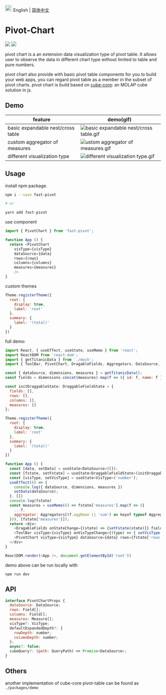 <img src="https://ch-resources.oss-cn-shanghai.aliyuncs.com/images/lang-icons/icon128px.png" width="22px" /> English | [简体中文](./README.zh-CN.md)

# Pivot-Chart
![](https://img.shields.io/npm/v/pivot-chart)
![](https://img.shields.io/github/license/ObservedObserver/pivot-chart)

pivot chart is a an extension data visualization type of pivot table. It allows user to observe the data in different chart type without limited to table and pure numbers.

pivot chart also provide with basic pivot table components for you to build your web apps, you can regard pivot table as a member in the subset of pivot charts. pivot chart is build based on [cube-core](https://github.com/ObservedObserver/cube-core): an MOLAP cube solution in js.

## Demo

| feature | demo(gif) |
| - | - |
| basic expandable nest/cross table | ![basic expandable nest/cross table.gif](https://ch-resources.oss-cn-shanghai.aliyuncs.com/images/pivot-chart/pivot-table-basic.gif) |
| custom aggregator of measures | ![ustom aggregator of measures.gif](https://ch-resources.oss-cn-shanghai.aliyuncs.com/images/pivot-chart/pivot-table-aggregator.gif) |
| different visualization type | ![different visualization type.gif](https://ch-resources.oss-cn-shanghai.aliyuncs.com/images/pivot-chart/pivot-chart-fast.gif) |

## Usage

install npm package.
```bash
npm i --save fast-pivot

# or

yarn add fast-pivot
```

use component
```js
import { PivotChart } from 'fast-pivot';

function App () {
  return <PivotChart
    visType={visType}
    dataSource={data}
    rows={rows}
    columns={columns}
    measures={measures} 
    />
}
```

custom themes
```js
Theme.registerTheme({
  root: {
    display: true,
    label: 'root'
  },
  summary: {
    label: '(total)'
  }
})
```

full demo:
```js
import React, { useEffect, useState, useMemo } from 'react';
import ReactDOM from 'react-dom';
import { getTitanicData } from './mock';
import { ToolBar, PivotChart, DragableFields, Aggregators, DataSource, VisType, DraggableFieldState, Theme } from '../src/index';

const { dataSource, dimensions, measures } = getTitanicData();
const fields = dimensions.concat(measures).map(f => ({ id: f, name: f }));

const initDraggableState: DraggableFieldState = {
  fields: [],
  rows: [],
  columns: [],
  measures: []
};

Theme.registerTheme({
  root: {
    display: true,
    label: 'root'
  },
  summary: {
    label: '(total)'
  }
})

function App () {
  const [data, setData] = useState<DataSource>([]);
  const [fstate, setFstate] = useState<DraggableFieldState>(initDraggableState)
  const [visType, setVisType] = useState<VisType>('number');
  useEffect(() => {
    console.log({ dataSource, dimensions, measures })
    setData(dataSource);
  }, [])
  console.log(fstate)
  const measures = useMemo(() => fstate['measures'].map(f => ({
    ...f,
    aggregator: Aggregators[(f.aggName || 'sum') as keyof typeof Aggregators]
  })), [fstate['measures']]);
  return <div>
    <DragableFields onStateChange={(state) => {setFstate(state)}} fields={fields} />
    <ToolBar visType={visType} onVisTypeChange={(type) => { setVisType(type) }} />
    <PivotChart visType={visType} dataSource={data} rows={fstate['rows']} columns={fstate['columns']} measures={measures} />
  </div>
}

ReactDOM.render(<App />, document.getElementById('root'))

```

demo above can be run locally with
```
npm run dev
```

## API
```js
interface PivotChartProps {
  dataSource: DataSource;
  rows: Field[];
  columns: Field[];
  measures: Measure[];
  visType?: VisType;
  defaultExpandedDepth?: {
    rowDepth: number;
    columnDepth: number;
  };
  async?: false;
  cubeQuery?: (path: QueryPath) => Promise<DataSource>;
}
```

## Others
another implementation of cube-core pivot-table can be found as `./packages/demo`